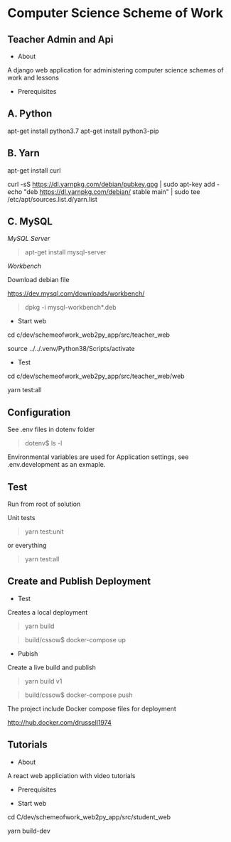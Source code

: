 Computer Science Scheme of Work
===============================
Teacher Admin and Api
-------------------------------
- About

A django web application for administering computer science schemes of work and lessons

- Prerequisites

A. Python
---------
apt-get install python3.7
apt-get install python3-pip

B. Yarn
-------

apt-get install curl

curl -sS https://dl.yarnpkg.com/debian/pubkey.gpg | sudo apt-key add - 
echo "deb https://dl.yarnpkg.com/debian/ stable main" | sudo tee /etc/apt/sources.list.d/yarn.list

C. MySQL
--------

*MySQL Server*

> apt-get install mysql-server

*Workbench*

Download debian file

https://dev.mysql.com/downloads/workbench/

> dpkg -i mysql-workbench*.deb

- Start web

cd c/dev/schemeofwork_web2py_app/src/teacher_web

source ../../.venv/Python38/Scripts/activate

- Test

cd c/dev/schemeofwork_web2py_app/src/teacher_web/web


yarn test:all

Configuration
-------------

See .env files in dotenv folder

> dotenv$ ls -l

Environmental variables are used for Application settings, see .env.development as an exmaple.

Test
----

Run from root of solution

Unit tests 

> yarn test:unit

or everything

> yarn test:all

Create and Publish Deployment
-----------------------------

- Test

Creates a local deployment

> yarn build

> build/cssow$ docker-compose up

- Pubish

Create a live build and publish

> yarn build v1

> build/cssow$ docker-compose push

The project include Docker compose files for deployment

http://hub.docker.com/drussell1974


Tutorials
---------

- About

A react web appliciation with video tutorials 

- Prerequisites


- Start web

cd C/dev/schemeofwork_web2py_app/src/student_web

yarn build-dev
